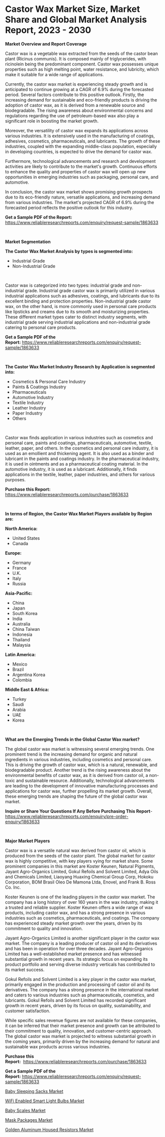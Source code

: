<p><h1>Castor Wax Market Size, Market Share and Global Market Analysis Report, 2023 - 2030</h1></p><p><strong>Market Overview and Report Coverage</strong></p>
<p><p>Castor wax is a vegetable wax extracted from the seeds of the castor bean plant (Ricinus communis). It is composed mainly of triglycerides, with ricinolein being the predominant component. Castor wax possesses unique properties such as high melting point, water resistance, and lubricity, which make it suitable for a wide range of applications.</p><p>Currently, the castor wax market is experiencing steady growth and is anticipated to continue growing at a CAGR of 6.9% during the forecasted period. Several factors contribute to this positive outlook. Firstly, the increasing demand for sustainable and eco-friendly products is driving the adoption of castor wax, as it is derived from a renewable source and biodegradable. The rising awareness about environmental concerns and regulations regarding the use of petroleum-based wax also play a significant role in boosting the market growth.</p><p>Moreover, the versatility of castor wax expands its applications across various industries. It is extensively used in the manufacturing of coatings, adhesives, cosmetics, pharmaceuticals, and lubricants. The growth of these industries, coupled with the expanding middle-class population, especially in developing countries, is expected to drive the demand for castor wax.</p><p>Furthermore, technological advancements and research and development activities are likely to contribute to the market's growth. Continuous efforts to enhance the quality and properties of castor wax will open up new opportunities in emerging industries such as packaging, personal care, and automotive.</p><p>In conclusion, the castor wax market shows promising growth prospects due to its eco-friendly nature, versatile applications, and increasing demand from various industries. The market's projected CAGR of 6.9% during the forecasted period reflects the positive outlook for this industry.</p></p>
<p><strong>Get a Sample PDF of the Report:</strong> <a href="https://www.reliableresearchreports.com/enquiry/request-sample/1863633">https://www.reliableresearchreports.com/enquiry/request-sample/1863633</a></p>
<p>&nbsp;</p>
<p><strong>Market Segmentation</strong></p>
<p><strong>The Castor Wax Market Analysis by types is segmented into:</strong></p>
<p><ul><li>Industrial Grade</li><li>Non-Industrial Grade</li></ul></p>
<p>&nbsp;</p>
<p><p>Castor wax is categorized into two types: industrial grade and non-industrial grade. Industrial grade castor wax is primarily utilized in various industrial applications such as adhesives, coatings, and lubricants due to its excellent binding and protection properties. Non-industrial grade castor wax, on the other hand, is more commonly used in personal care products like lipsticks and creams due to its smooth and moisturizing properties. These different market types cater to distinct industry segments, with industrial grade serving industrial applications and non-industrial grade catering to personal care products.</p></p>
<p><strong>Get a Sample PDF of the Report:</strong>&nbsp;<a href="https://www.reliableresearchreports.com/enquiry/request-sample/1863633">https://www.reliableresearchreports.com/enquiry/request-sample/1863633</a></p>
<p>&nbsp;</p>
<p><strong>The Castor Wax Market Industry Research by Application is segmented into:</strong></p>
<p><ul><li>Cosmetics & Personal Care Industry</li><li>Paints & Coatings Industry</li><li>Pharmaceuticals</li><li>Automotive Industry</li><li>Textile Industry</li><li>Leather Industry</li><li>Paper Industry</li><li>Others</li></ul></p>
<p>&nbsp;</p>
<p><p>Castor wax finds application in various industries such as cosmetics and personal care, paints and coatings, pharmaceuticals, automotive, textile, leather, paper, and others. In the cosmetics and personal care industry, it is used as an emollient and thickening agent. It is also used as a binder and lubricant in the paints and coatings industry. In the pharmaceutical industry, it is used in ointments and as a pharmaceutical coating material. In the automotive industry, it is used as a lubricant. Additionally, it finds applications in the textile, leather, paper industries, and others for various purposes.</p></p>
<p><strong>Purchase this Report:</strong>&nbsp; <a href="https://www.reliableresearchreports.com/purchase/1863633">https://www.reliableresearchreports.com/purchase/1863633</a></p>
<p>&nbsp;</p>
<p><strong>In terms of Region, the Castor Wax Market Players available by Region are:</strong></p>
<p>
    <p> <strong> North America: </strong>
        <ul>
            <li>United States</li>
            <li>Canada</li>
        </ul>
        </p> 
    <p> <strong> Europe: </strong>
        <ul>
            <li>Germany</li>
            <li>France</li>
            <li>U.K.</li>
            <li>Italy</li>
            <li>Russia</li>
        </ul>
        </p> 
    <p> <strong> Asia-Pacific: </strong>
        <ul>
            <li>China</li>
            <li>Japan</li>
            <li>South Korea</li>
            <li>India</li>
            <li>Australia</li>
            <li>China Taiwan</li>
            <li>Indonesia</li>
            <li>Thailand</li>
            <li>Malaysia</li>
        </ul>
        </p> 
    <p> <strong> Latin America: </strong>
        <ul>
            <li>Mexico</li>
            <li>Brazil</li>
            <li>Argentina Korea</li>
            <li>Colombia</li>
        </ul>
        </p> 
    <p> <strong> Middle East & Africa: </strong>
        <ul>
            <li>Turkey</li>
            <li>Saudi</li>
            <li>Arabia</li>
            <li>UAE</li>
            <li>Korea</li>
        </ul>
    </p>
    </p>
<p>&nbsp;</p>
<p><strong>What are the Emerging Trends in the Global Castor Wax market?</strong></p>
<p><p>The global castor wax market is witnessing several emerging trends. One prominent trend is the increasing demand for organic and natural ingredients in various industries, including cosmetics and personal care. This is driving the growth of castor wax, which is a natural, renewable, and biodegradable product. Another trend is the rising awareness about the environmental benefits of castor wax, as it is derived from castor oil, a non-toxic and sustainable resource. Additionally, technological advancements are leading to the development of innovative manufacturing processes and applications for castor wax, further propelling its market growth. Overall, these emerging trends are shaping the future of the global castor wax market.</p></p>
<p><strong>Inquire or Share Your Questions If Any Before Purchasing This Report</strong>- <a href="https://www.reliableresearchreports.com/enquiry/pre-order-enquiry/1863633">https://www.reliableresearchreports.com/enquiry/pre-order-enquiry/1863633</a></p>
<p>&nbsp;</p>
<p><strong>Major Market Players</strong></p>
<p><p>Castor wax is a versatile natural wax derived from castor oil, which is produced from the seeds of the castor plant. The global market for castor wax is highly competitive, with key players vying for market share. Some prominent companies in this market are Koster Keunen, Natural Pigments, Jayant Agro-Organics Limited, Gokul Refoils and Solvent Limited, Adya Oils and Chemicals Limited, Liaoyang Huaxing Chemical Group Corp, Hokoku Corporation, BOM Brasil Oleo De Mamona Ltda, Enovel, and Frank B. Ross Co. Inc.</p><p>Koster Keunen is one of the leading players in the castor wax market. The company has a long history of over 160 years in the wax industry, making it a trusted and reliable supplier. Koster Keunen offers a wide range of wax products, including castor wax, and has a strong presence in various industries such as cosmetics, pharmaceuticals, and coatings. The company has experienced steady market growth over the years, driven by its commitment to quality and innovation.</p><p>Jayant Agro-Organics Limited is another significant player in the castor wax market. The company is a leading producer of castor oil and its derivatives and has been in operation for over three decades. Jayant Agro-Organics Limited has a well-established market presence and has witnessed substantial growth in recent years. Its strategic focus on expanding its product portfolio and serving diverse industry verticals has contributed to its market success.</p><p>Gokul Refoils and Solvent Limited is a key player in the castor wax market, primarily engaged in the production and processing of castor oil and its derivatives. The company has a strong presence in the international market and caters to various industries such as pharmaceuticals, cosmetics, and lubricants. Gokul Refoils and Solvent Limited has recorded significant growth in recent years, driven by its focus on quality, sustainability, and customer satisfaction.</p><p>While specific sales revenue figures are not available for these companies, it can be inferred that their market presence and growth can be attributed to their commitment to quality, innovation, and customer-centric approach. The global castor wax market is projected to witness substantial growth in the coming years, primarily driven by the increasing demand for natural and sustainable wax products across various industries.</p></p>
<p><strong>Purchase this Report:</strong>&nbsp;&nbsp;<a href="https://www.reliableresearchreports.com/purchase/1863633">https://www.reliableresearchreports.com/purchase/1863633</a></p>
<p></p>
<p><strong>Get a Sample PDF of the Report:</strong>&nbsp;<a href="https://www.reliableresearchreports.com/enquiry/request-sample/1863633">https://www.reliableresearchreports.com/enquiry/request-sample/1863633</a></p>
<p><p><a href="https://medium.com/@jaremington56468/baby-sleeping-sacks-market-size-and-market-trends-complete-industry-overview-2023-to-2030-34fec9eec732">Baby Sleeping Sacks Market</a></p><p><a href="https://medium.com/@flavietowne/wifi-enabled-smart-light-bulbs-market-exploring-market-share-market-trends-and-future-growth-fba7717cb133">WiFi Enabled Smart Light Bulbs Market</a></p><p><a href="https://medium.com/@verladurgan/baby-scales-market-outlook-industry-overview-and-forecast-2023-to-2030-ea2719b6802d">Baby Scales Market</a></p><p><a href="https://medium.com/@hunterwyman1984/mask-packages-market-competitive-analysis-market-trends-and-forecast-to-2030-245b32b780bd">Mask Packages Market</a></p><p><a href="https://medium.com/@elsahermann/golden-aluminum-housed-resistors-market-exploring-market-share-market-trends-and-future-growth-0436f018863a">Golden Aluminum Housed Resistors Market</a></p></p>